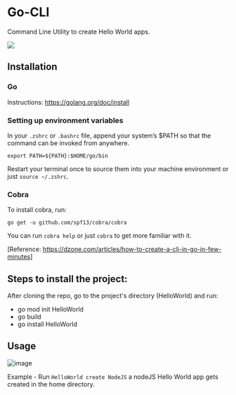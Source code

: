 # Go-CLI
Command Line Utility to create Hello World apps.


<img src="https://ordina-jworks.github.io/img/make-your-own-cli-with-golang-and-cobra/banner.jpg" />

## Installation

       
### Go 
Instructions: https://golang.org/doc/install

### Setting up environment variables

In your `.zshrc` or `.bashrc` file, append your system’s $PATH so that the command can be invoked from anywhere.

`export PATH=${PATH}:$HOME/go/bin`

Restart your terminal once to source them into your machine environment or just `source ~/.zshrc`.


### Cobra
To install cobra, run: 

`go get -u github.com/spf13/cobra/cobra`

You can run `cobra help` or just `cobra` to get more familiar with it.


[Reference: https://dzone.com/articles/how-to-create-a-cli-in-go-in-few-minutes]





## Steps to install the project:

After cloning the repo, go to the project's directory (HelloWorld) and run:

- go mod init HelloWorld
- go build
- go install HelloWorld


## Usage

![image](https://user-images.githubusercontent.com/22127980/101438705-fc5f7c00-3938-11eb-9bb5-55b129316a05.png)

Example - 
Run `HelloWorld create NodeJS` a nodeJS Hello World app gets created in the home directory.

